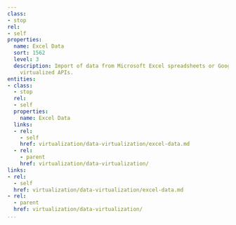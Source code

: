 ```yaml
---
class:
- stop
rel:
- self
properties:
  name: Excel Data
  sort: 1562
  level: 3
  description: Import of data from Microsoft Excel spreadsheets or Google sheets into
    virtualized APIs.
entities:
- class:
  - stop
  rel:
  - self
  properties:
    name: Excel Data
  links:
  - rel:
    - self
    href: virtualization/data-virtualization/excel-data.md
  - rel:
    - parent
    href: virtualization/data-virtualization/
links:
- rel:
  - self
  href: virtualization/data-virtualization/excel-data.md
- rel:
  - parent
  href: virtualization/data-virtualization/
...
```

